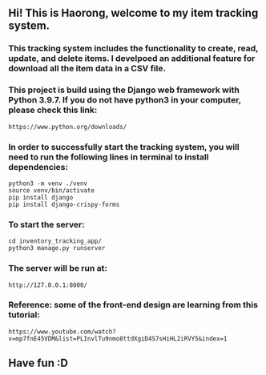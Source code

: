 ## Hi! This is Haorong, welcome to my item tracking system.

### This tracking system includes the functionality to create, read, update, and delete items. I develpoed an additional feature for download all the item data in a CSV file. 

### This project is build using the Django web framework with Python 3.9.7. If you do not have python3 in your computer, please check this link:
    
    https://www.python.org/downloads/

### In order to successfully start the tracking system, you will need to run the following lines in terminal to install dependencies:

    python3 -m venv ./venv
    source venv/bin/activate
    pip install django
    pip install django-crispy-forms

### To start the server:

    cd inventory_tracking_app/
    python3 manage.py runserver

### The server will be run at:
    
    http://127.0.0.1:8000/

### Reference: some of the front-end design are learning from this tutorial:

    https://www.youtube.com/watch?v=mp7fnE45VDM&list=PLInvlTu9nmo8ttdXgiD4S7sHiHL2iRVY5&index=1
## Have fun :D



